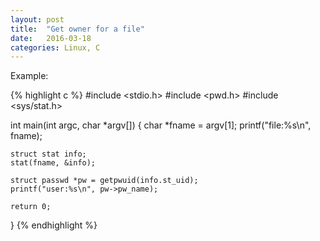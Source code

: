```yaml
---
layout: post
title:  "Get owner for a file"
date:   2016-03-18
categories: Linux, C
---
```

Example:

{% highlight c %}
#include <stdio.h>
#include <pwd.h>
#include <sys/stat.h>

int main(int argc, char *argv[])
{
    char *fname = argv[1];
    printf("file:%s\n", fname);
    
    struct stat info;
    stat(fname, &info);
    
    struct passwd *pw = getpwuid(info.st_uid);
    printf("user:%s\n", pw->pw_name);
    
    return 0;
}
{% endhighlight %}

        

